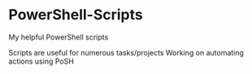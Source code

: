 # PowerShell-Scripts
My helpful PowerShell scripts 

Scripts are useful for numerous tasks/projects
Working on automating actions using PoSH
